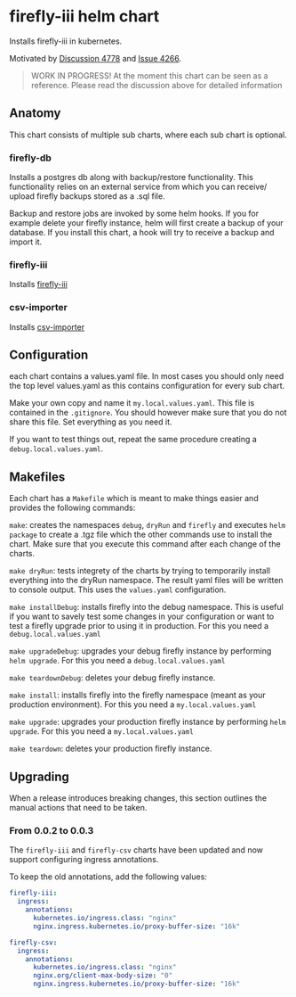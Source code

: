 # firefly-iii helm chart

Installs firefly-iii in kubernetes.

Motivated by [Discussion 4778](https://github.com/firefly-iii/firefly-iii/discussions/4778) and [Issue 4266](https://github.com/firefly-iii/firefly-iii/issues/4266).

> WORK IN PROGRESS!
> At the moment this chart can be seen as a reference.
> Please read the discussion above for detailed information

## Anatomy
This chart consists of multiple sub charts, where each sub chart is optional.

### firefly-db
Installs a postgres db along with backup/restore functionality.
This functionality relies on an external service from which you can receive/ upload firefly backups stored as a .sql file.

Backup and restore jobs are invoked by some helm hooks. If you for example delete your firefly instance, helm will first create a backup of your database. If you install this chart, a hook will try to receive a backup and import it.

### firefly-iii
Installs [firefly-iii](https://github.com/firefly-iii/firefly-iii)

### csv-importer
Installs [csv-importer](https://github.com/firefly-iii/csv-importer)

## Configuration
each chart contains a values.yaml file. In most cases you should only need the top level values.yaml as this contains configuration for every sub chart.

Make your own copy and name it `my.local.values.yaml`. This file is contained in the `.gitignore`. You should however make sure that you do not share this file.
Set everything as you need it.

If you want to test things out, repeat the same procedure creating a `debug.local.values.yaml`.

## Makefiles
Each chart has a `Makefile` which is meant to make things easier and provides the following commands:

`make`: creates the namespaces `debug`, `dryRun` and `firefly` and executes `helm package` to create a .tgz file which the other commands use to install the chart. Make sure that you execute this command after each change of the charts.

`make dryRun`: tests integrety of the charts by trying to temporarily install everything into the dryRun namespace. The result yaml files will be written to console output. This uses the `values.yaml` configuration.

`make installDebug`: installs firefly into the debug namespace. This is useful if you want to savely test some changes in your configuration or want to test a firefly upgrade prior to using it in production. For this you need a `debug.local.values.yaml`

`make upgradeDebug`: upgrades your debug firefly instance by performing `helm upgrade`. For this you need a `debug.local.values.yaml`

`make teardownDebug`: deletes your debug firefly instance.

`make install`: installs firefly into the firefly namespace (meant as your production environment). For this you need a `my.local.values.yaml`

`make upgrade`: upgrades your production firefly instance by performing `helm upgrade`. For this you need a `my.local.values.yaml`

`make teardown`: deletes your production firefly instance.

## Upgrading

When a release introduces breaking changes, this section outlines the manual actions that need to be taken.
### From 0.0.2 to 0.0.3

The `firefly-iii` and `firefly-csv` charts have been updated and now support configuring ingress annotations.

To keep the old annotations, add the following values:

```yaml
firefly-iii:
  ingress:
    annotations:
      kubernetes.io/ingress.class: "nginx"
      nginx.ingress.kubernetes.io/proxy-buffer-size: "16k"

firefly-csv:
  ingress:
    annotations:
      kubernetes.io/ingress.class: "nginx"
      nginx.org/client-max-body-size: "0"
      nginx.ingress.kubernetes.io/proxy-buffer-size: "16k"
```
